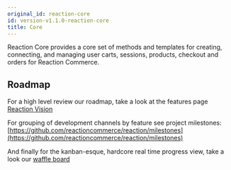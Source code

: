 ```yaml
---
original_id: reaction-core
id: version-v1.1.0-reaction-core
title: Core
---
```

    
Reaction Core provides a core set of methods and templates for creating, connecting, and managing user carts, sessions, products, checkout and orders for Reaction Commerce.

## Roadmap

For a high level review our roadmap, take a look at the features page [Reaction Vision](http://reactioncommerce.com/features)

For grouping of development channels by feature see project milestones: [https://github.com/reactioncommerce/reaction/milestones](https://github.com/reactioncommerce/reaction/milestones)

And finally for the kanban-esque, hardcore real time progress view, take a look our [waffle board](https://waffle.io/reactioncommerce/reaction)
